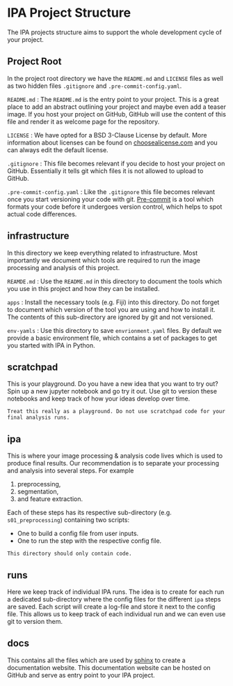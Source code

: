 # IPA Project Structure
The IPA projects structure aims to support the whole development cycle of your project.

## Project Root
In the project root directory we have the `README.md` and `LICENSE` files as well as two hidden files `.gitignore` and `.pre-commit-config.yaml`.

`README.md`
:  The `README.md` is the entry point to your project. This is a great place to add an abstract outlining your project and maybe even add a teaser image. If you host your project on GitHub, GitHub will use the content of this file and render it as welcome page for the repository.

`LICENSE`
:  We have opted for a BSD 3-Clause License by default. More information about licenses can be found on [choosealicense.com](https://choosealicense.com/) and you can always edit the default license.

`.gitignore`
: This file becomes relevant if you decide to host your project on GitHub. Essentially it tells git which files it is not allowed to upload to GitHub.

`.pre-commit-config.yaml`
: Like the `.gitignore` this file becomes relevant once you start versioning your code with git. [Pre-commit](https://pre-commit.com/) is a tool which formats your code before it undergoes version control, which helps to spot actual code differences.

## infrastructure
In this directory we keep everything related to infrastructure.
Most importantly we document which tools are required to run the image processing and analysis of this project.

`REAMDE.md`
: Use the `README.md` in this directory to document the tools which you use in this project and how they can be installed.

`apps`
: Install the necessary tools (e.g. Fiji) into this directory. Do not forget to document which version of the tool you are using and how to install it. The contents of this sub-directory are ignored by git and not versioned.

`env-yamls`
: Use this directory to save `envrionment.yaml` files. By default we provide a basic environment file, which contains a set of packages to get you started with IPA in Python.

## scratchpad
This is your playground.
Do you have a new idea that you want to try out?
Spin up a new jupyter notebook and go try it out.
Use git to version these notebooks and keep track of how your ideas develop over time.

```{caution}
Treat this really as a playground. Do not use scratchpad code for your final analysis runs.
```

## ipa
This is where your image processing & analysis code lives which is used to produce final results.
Our recommendation is to separate your processing and analysis into several steps. For example
1. preprocessing,
2. segmentation,
3. and feature extraction.

Each of these steps has its respective sub-directory (e.g. `s01_preprocessing`) containing two scripts:
* One to build a config file from user inputs.
* One to run the step with the respective config file.

```{note}
This directory should only contain code.
```

## runs
Here we keep track of individual IPA runs.
The idea is to create for each run a dedicated sub-directory where the config files for the different `ipa` steps are saved.
Each script will create a log-file and store it next to the config file.
This allows us to keep track of each individual run and we can even use git to version them.

## docs
This contains all the files which are used by [sphinx](https://www.sphinx-doc.org/en/master/tutorial/index.html) to create a documentation website.
This documentation website can be hosted on GitHub and serve as entry point to your IPA project.
